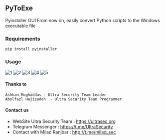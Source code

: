 ## PyToExe
Pyinstaller GUI
From now on, easily convert Python scripts to the Windows executable file

### Requirements 
    pip install pyinstaller 
    
    
### Usage

![1](https://user-images.githubusercontent.com/34939571/41798554-5a75469c-7683-11e8-9e76-1ed4da7a8545.PNG)
![2](https://user-images.githubusercontent.com/34939571/41798555-5abffeee-7683-11e8-9ca1-2b83b6a9548d.PNG)
![3](https://user-images.githubusercontent.com/34939571/41798556-5b051fd8-7683-11e8-922f-d6f2b236ddb6.PNG)
![4](https://user-images.githubusercontent.com/34939571/41798557-5b4b8216-7683-11e8-8e22-f7b45a72cc12.PNG)
![5](https://user-images.githubusercontent.com/34939571/41798559-5b92f7f4-7683-11e8-8bfb-fd910b04f07b.PNG)


#### Thanks to
    Ashkan Moghaddas - Ultra Security Team Leader
    Abolfazl Hajizadeh  - Ultra Security Team Programmer
    

#### Contact us
- WebSite Ultra Security Team : https://ultrasec.org
- Telegram Messenger : https://t.me/UltraSecurity
- Contact with Milad Ranjbar : http://t.me/milad_sec



